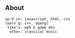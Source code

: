 ## About

```
xp'd in: javascript, html, css
learn'g: c++, opengl
 like's: web & game dev
  other: classical music
```




